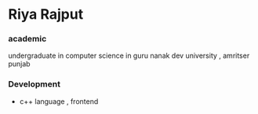 # Riya Rajput

### academic

undergraduate in computer science in guru nanak dev university , amritser punjab

### Development

- c++ language , frontend


